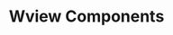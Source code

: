 ---
layout: home

title: Wview Components
titleTemplate: A lightweight, flexible & customizable UI library for Vue 3.

hero:
    name: Wview Components
    text: Build faster and better
    tagline: A lightweight, flexible & customizable UI library for Vue 3, styled with SCSS.
    image:
      src: /symbol.svg
      alt: Wview Components
    actions:
      - theme: brand
        text: start
        link: /guide/quick-start
      - theme: alt
        text: why Wview?
        link: /guide/introduction
      - theme: alt
        text: View on GitHub
        link: https://github.com/lyuly/wview

features:
  - icon: 📚
    title: DX Focused
    details: Write less code & build faster with pre-made components ready-to-go!
  - icon: 🛠
    title: Totally Configurable
    details: Full customize your CSS Classes, Props & Multiple variants for the same component.
  - icon: 🎨
    title: China Color
    details: Presets included by default for SCSS, choose color from ChinaColor
  - icon: ✋
    title: 20+ Components
    details: Currently providing 20+ Pixel perfect components ready to use!
  - icon: 🌳
    title: Tree Shakable
    details: Import only the components that you need without worry about your bundle size.
  - icon: 🔋
    title: Many more nice features!
    details: Written in Typescript + Vue 3, SSR ready, Typescript Types, 10+ Components & many more...
---